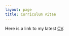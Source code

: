 ```yaml
---
layout: page
title: Curriculum vitae
---
```


Here is a link to my latest [CV](https://martynalukaszewicz.github.io/CV_Nov2018.pdf).


